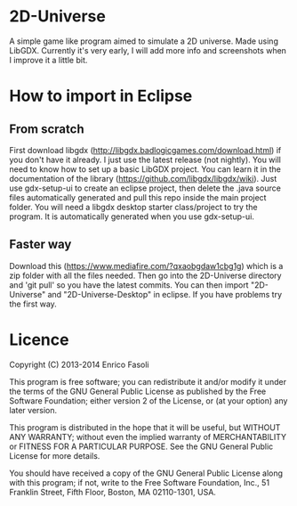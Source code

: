 # 2D-Universe
A simple game like program aimed to simulate a 2D universe. Made using LibGDX. Currently it's very early, I will add more info and screenshots when I improve it a little bit.

# How to import in Eclipse
## From scratch
First download libgdx (http://libgdx.badlogicgames.com/download.html) if you don't have it already. I just use the latest release (not nightly).
You will need to know how to set up a basic LibGDX project. You can learn it in the documentation of the library (https://github.com/libgdx/libgdx/wiki).
Just use gdx-setup-ui to create an eclipse project, then delete the .java source files automatically generated and pull this repo inside the main project folder.
You will need a libgdx desktop starter class/project to try the program. It is automatically generated when you use gdx-setup-ui.
## Faster way
Download this (https://www.mediafire.com/?qxaobgdaw1cbg1g) which is a zip folder with all the files needed. Then go into the 2D-Universe directory and 'git pull' so you have the latest commits. You can then import "2D-Universe" and "2D-Universe-Desktop" in eclipse. If you have problems try the first way.

# Licence
Copyright (C) 2013-2014 Enrico Fasoli

This program is free software; you can redistribute it and/or modify it under the terms of the GNU General Public License as published by the Free Software Foundation; either version 2 of the License, or (at your option) any later version.

This program is distributed in the hope that it will be useful, but WITHOUT ANY WARRANTY; without even the implied warranty of MERCHANTABILITY or FITNESS FOR A PARTICULAR PURPOSE. See the GNU General Public License for more details.

You should have received a copy of the GNU General Public License along with this program; if not, write to the Free Software Foundation, Inc., 51 Franklin Street, Fifth Floor, Boston, MA 02110-1301, USA.
